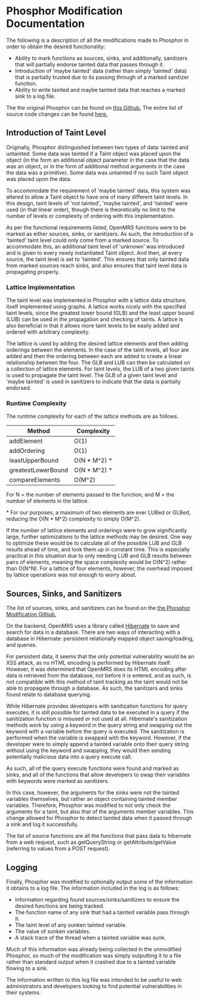 # Phosphor Modification Documentation

The following is a description of all the modifications made to Phosphor in order to obtain the desired functionality:

- Ability to mark functions as sources, sinks, and additionally, sanitizers that will partially endorse tainted data that passes through it.
- Introduction of 'maybe tainted' data (rather than simply 'tainted' data) that is partially trusted due to its passing through of a marked sanitizer function.
- Ability to write tainted and maybe tainted data that reaches a marked sink to a log file.

The the original Phosphor can be found on [this Github.](https://github.com/gmu-swe/phosphor) The entire list of source code changes can be found [here.](https://github.com/uvm-plaid/phosphor-mod/compare/80b78c848aa5220db1e121f4d15ac3884064c4e3..master)


## Introduction of Taint Level

Originally, Phosphor distinguished between two types of data: tainted and untainted. Some data was tainted if a Taint object was placed upon the object (in the form an additional object parameter in the case that the data was an object, or in the form of additional method arguments in the case the data was a primitive). Some data was untainted if no such Taint object was placed upon the data.

To accommodate the requirement of 'maybe tainted' data, this system was altered to allow a Taint object to have one of many different taint levels. In this design, taint levels of 'not tainted', 'maybe tainted', and 'tainted' were used (in that linear order), though there is theoretically no limit to the number of levels or complexity of ordering with this implementation.

As per the functional requirements listed, OpenMRS functions were to be marked as either sources, sinks, or sanitizers. As such, the introduction of a 'tainted' taint level could only come from a marked source. To accommodate this, an additional taint level of 'unknown' was introduced and is given to every newly instantiated Taint object. And then, at every source, the taint level is set to 'tainted'. This ensures that only tainted data from marked sources reach sinks, and also ensures that taint level data is propagating properly.

### Lattice Implementation

The taint level was implemented in Phosphor with a lattice data structure, itself implemented using graphs. A lattice works nicely with the specified taint levels, since the greatest lower bound (GLB) and the least upper bound (LUB) can be used in the propagation and checking of taints. A lattice is also beneficial in that it allows more taint levels to be easily added and ordered with arbitrary complexity.

The lattice is used by adding the desired lattice elements and then adding orderings between the elements. In the case of the taint levels, all four are added and then the ordering between each are added to create a linear relationship between the four. The GLB and LUB can then be calculated on a collection of lattice elements. For taint levels, the LUB of a two given taints is used to propagate the taint level. The GLB of a given taint level and 'maybe tainted' is used in sanitizers to indicate that the data is partially endorsed.

### Runtime Complexity

The runtime complexity for each of the lattice methods are as follows.

Method             | Complexity
------------------ | -------------
addElement         | O(1)
addOrdering        | O(1)
leastUpperBound    | O(N * M^2) *
greatestLowerBound | O(N * M^2) *
compareElements    | O(M^2)

For N = the number of elements passed to the function, and M = the number of elements in the lattice.

\* For our purposes, a maximum of two elements are ever LUBed or GLBed, reducing the O(N * M^2) complexity to simply O(M^2).

If the number of lattice elements and orderings were to grow significantly large, further optimizations to the lattice methods may be desired. One way to optimize these would be to calculate all of the possible LUB and GLB results ahead of time, and look them up in constant time. This is especially practical in this situation due to only needing LUB and GLB results between pairs of elements, meaning the space complexity would be O(N^2) rather than O(N^N). For a lattice of four elements, however, the overhead imposed by lattice operations was not enough to worry about.


## Sources, Sinks, and Sanitizers

The list of sources, sinks, and sanitizers can be found on the [the Phosphor Modification Github.](https://github.com/uvm-plaid/phosphor-mod)

On the backend, OpenMRS uses a library called [Hibernate](https://en.wikipedia.org/wiki/Hibernate_(framework)) to save and search for data in a database. There are two ways of interacting with a database in Hibernate: persistent relationally mapped object saving/loading, and queries.

For persistent data, it seems that the only potential vulnerability would be an XSS attack, as no HTML encoding is performed by Hibernate itself. However, it was determined that OpenMRS does its HTML encoding after data is retrieved from the database, not before it is entered, and as such, is not compatible with this method of taint tracking as the taint would not be able to propagate  through a database. As such, the sanitizers and sinks found relate to database querying.

While Hibernate provides developers with sanitization functions for query executes, it is still possible for tainted data to be executed in a query if the sanitization function is misused or not used at all. Hibernate's sanitization methods work by using a keyword in the query string and swapping out the keyword with a variable before the query is executed. The sanitization is performed when the variable is swapped with the keyword. However, if the developer were to simply append a tainted variable onto their query string without using the keyword and swapping, they would then sending potentially malicious data into a query execute call.

As such, all of the query execute functions were found and marked as sinks, and all of the functions that allow developers to swap their variables with keywords were marked as sanitizers.

In this case, however, the arguments for the sinks were not the tainted variables themselves, but rather an object containing tainted member variables. Therefore, Phosphor was modified to not only check the arguments for a taint, but also that of the arguments member variables. This change allowed for Phosphor to detect tainted data when it passed through a sink and log it successfully.

The list of source functions are all the functions that pass data to hibernate from a web request, such as getQueryString or getAttribute/getValue (referring to values from a POST request). 


## Logging

Finally, Phosphor was modified to optionally output some of the information it obtains to a log file. The information included in the log is as follows:

- Information regarding found sources/sinks/sanitizers to ensure the desired functions are being tracked.
- The function name of any sink that had a tainted variable pass through it.
- The taint level of any sunken tainted variable.
- The value of sunken variables.
- A stack trace of the thread when a tainted variable was sunk.

Much of this information was already being collected in the unmodified Phosphor, so much of the modification was simply outputting it to a file rather than standard output when it crashed due to a tainted variable flowing to a sink.

The information written to this log file was intended to be useful to web administrators and developers looking to find potential vulnerabilities in their systems.


